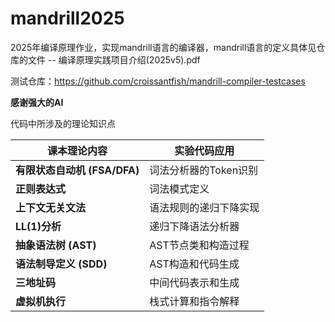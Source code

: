 # mandrill2025
2025年编译原理作业，实现mandrill语言的编译器，mandrill语言的定义具体见仓库的文件 -- 编译原理实践项目介绍(2025v5).pdf

测试仓库：https://github.com/croissantfish/mandrill-compiler-testcases

**感谢强大的AI**

代码中所涉及的理论知识点

| 课本理论内容                 | 实验代码应用           | 
| ---------------------------- | ---------------------- |
| **有限状态自动机 (FSA/DFA)** | 词法分析器的Token识别  |
| **正则表达式**               | 词法模式定义           |
| **上下文无关文法**           | 语法规则的递归下降实现 | 
| **LL(1)分析**                | 递归下降语法分析器     | 
| **抽象语法树 (AST)**         | AST节点类和构造过程    | 
| **语法制导定义 (SDD)**       | AST构造和代码生成      | 
| **三地址码**                 | 中间代码表示和生成     | 
| **虚拟机执行**               | 栈式计算和指令解释     | 


